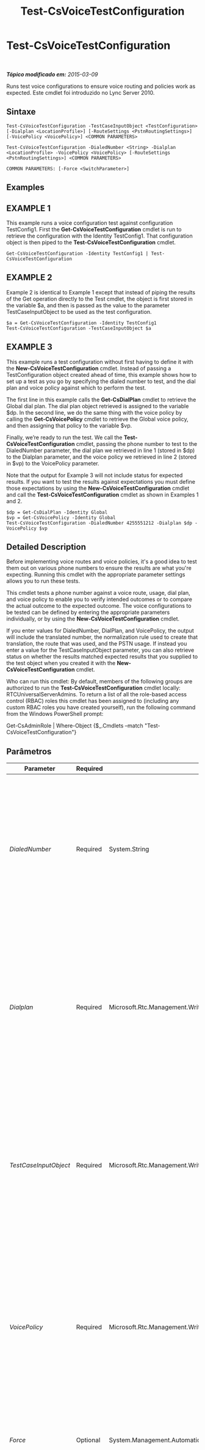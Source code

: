 ﻿---
title: Test-CsVoiceTestConfiguration
TOCTitle: Test-CsVoiceTestConfiguration
ms:assetid: 1c87ef27-0542-49b0-9125-512fd6ed187d
ms:mtpsurl: https://technet.microsoft.com/pt-br/library/Gg398260(v=OCS.15)
ms:contentKeyID: 49306057
ms.date: 05/19/2016
mtps_version: v=OCS.15
ms.translationtype: HT
---

# Test-CsVoiceTestConfiguration

 

_**Tópico modificado em:** 2015-03-09_

Runs test voice configurations to ensure voice routing and policies work as expected. Este cmdlet foi introduzido no Lync Server 2010.

## Sintaxe

    Test-CsVoiceTestConfiguration -TestCaseInputObject <TestConfiguration> [-Dialplan <LocationProfile>] [-RouteSettings <PstnRoutingSettings>] [-VoicePolicy <VoicePolicy>] <COMMON PARAMETERS>

    Test-CsVoiceTestConfiguration -DialedNumber <String> -Dialplan <LocationProfile> -VoicePolicy <VoicePolicy> [-RouteSettings <PstnRoutingSettings>] <COMMON PARAMETERS>

    COMMON PARAMETERS: [-Force <SwitchParameter>]

## Examples

## EXAMPLE 1

This example runs a voice configuration test against configuration TestConfig1. First the **Get-CsVoiceTestConfiguration** cmdlet is run to retrieve the configuration with the Identity TestConfig1. That configuration object is then piped to the **Test-CsVoiceTestConfiguration** cmdlet.

    Get-CsVoiceTestConfiguration -Identity TestConfig1 | Test-CsVoiceTestConfiguration

## EXAMPLE 2

Example 2 is identical to Example 1 except that instead of piping the results of the Get operation directly to the Test cmdlet, the object is first stored in the variable $a, and then is passed as the value to the parameter TestCaseInputObject to be used as the test configuration.

    $a = Get-CsVoiceTestConfiguration -Identity TestConfig1
    Test-CsVoiceTestConfiguration -TestCaseInputObject $a

## EXAMPLE 3

This example runs a test configuration without first having to define it with the **New-CsVoiceTestConfiguration** cmdlet. Instead of passing a TestConfiguration object created ahead of time, this example shows how to set up a test as you go by specifying the dialed number to test, and the dial plan and voice policy against which to perform the test.

The first line in this example calls the **Get-CsDialPlan** cmdlet to retrieve the Global dial plan. The dial plan object retrieved is assigned to the variable $dp. In the second line, we do the same thing with the voice policy by calling the **Get-CsVoicePolicy** cmdlet to retrieve the Global voice policy, and then assigning that policy to the variable $vp.

Finally, we’re ready to run the test. We call the **Test-CsVoiceTestConfiguration** cmdlet, passing the phone number to test to the DialedNumber parameter, the dial plan we retrieved in line 1 (stored in $dp) to the Dialplan parameter, and the voice policy we retrieved in line 2 (stored in $vp) to the VoicePolicy parameter.

Note that the output for Example 3 will not include status for expected results. If you want to test the results against expectations you must define those expectations by using the **New-CsVoiceTestConfiguration** cmdlet and call the **Test-CsVoiceTestConfiguration** cmdlet as shown in Examples 1 and 2.

    $dp = Get-CsDialPlan -Identity Global
    $vp = Get-CsVoicePolicy -Identity Global
    Test-CsVoiceTestConfiguration -DialedNumber 4255551212 -Dialplan $dp -VoicePolicy $vp

## Detailed Description

Before implementing voice routes and voice policies, it's a good idea to test them out on various phone numbers to ensure the results are what you're expecting. Running this cmdlet with the appropriate parameter settings allows you to run these tests.

This cmdlet tests a phone number against a voice route, usage, dial plan, and voice policy to enable you to verify intended outcomes or to compare the actual outcome to the expected outcome. The voice configurations to be tested can be defined by entering the appropriate parameters individually, or by using the **New-CsVoiceTestConfiguration** cmdlet.

If you enter values for DialedNumber, DialPlan, and VoicePolicy, the output will include the translated number, the normalization rule used to create that translation, the route that was used, and the PSTN usage. If instead you enter a value for the TestCaseInputObject parameter, you can also retrieve status on whether the results matched expected results that you supplied to the test object when you created it with the **New-CsVoiceTestConfiguration** cmdlet.

Who can run this cmdlet: By default, members of the following groups are authorized to run the **Test-CsVoiceTestConfiguration** cmdlet locally: RTCUniversalServerAdmins. To return a list of all the role-based access control (RBAC) roles this cmdlet has been assigned to (including any custom RBAC roles you have created yourself), run the following command from the Windows PowerShell prompt:

Get-CsAdminRole | Where-Object {$\_.Cmdlets –match "Test-CsVoiceTestConfiguration"}

## Parâmetros


<table>
<colgroup>
<col style="width: 25%" />
<col style="width: 25%" />
<col style="width: 25%" />
<col style="width: 25%" />
</colgroup>
<thead>
<tr class="header">
<th>Parameter</th>
<th>Required</th>
<th>Type</th>
<th>Description</th>
</tr>
</thead>
<tbody>
<tr class="odd">
<td><p><em>DialedNumber</em></p></td>
<td><p>Required</p></td>
<td><p>System.String</p></td>
<td><p>The phone number to run the test against. Based on the dial plan, route, and policy, this number will be normalized and displayed as output.</p>
<p>This parameter is required unless the TestCaseInputObject parameter is supplied with a value. You cannot supply a DialedNumber and a TestCaseInputObject. (The TestCaseInputObject already contains a DialedNumber within that object.)</p>
<p></p></td>
</tr>
<tr class="even">
<td><p><em>Dialplan</em></p></td>
<td><p>Required</p></td>
<td><p>Microsoft.Rtc.Management.WritableConfig.Policy.Voice.LocationProfile</p></td>
<td><p>A reference to a dial plan object of the dial plan to use when running the test. Dial plan objects can be retrieved by calling the <strong>Get-CsDialPlan</strong> cmdlet.</p>
<p>This parameter is required if you’ve also specified the DialedNumber parameter. Do not use this parameter if you are using the TestCaseInputObject parameter. If you do, the object in this parameter must match the dial plan specified in the TestCaseInputObject, making the use of this parameter redundant.</p>
<p></p></td>
</tr>
<tr class="odd">
<td><p><em>TestCaseInputObject</em></p></td>
<td><p>Required</p></td>
<td><p>Microsoft.Rtc.Management.WritableConfig.Policy.Voice.TestConfiguration</p></td>
<td><p>An object containing a reference to the voice configuration to test. This object reference can be retrieved by calling the <strong>Get-CsVoiceTestConfiguration</strong> cmdlet.</p>
<p>If you call the cmdlet with this parameter, you cannot specify a DialedNumber. You should also not specify a Dialplan or VoicePolicy, as those would be redundant with the values in the voice test configuration object.</p>
<p></p></td>
</tr>
<tr class="even">
<td><p><em>VoicePolicy</em></p></td>
<td><p>Required</p></td>
<td><p>Microsoft.Rtc.Management.WritableConfig.Policy.Voice.VoicePolicy</p></td>
<td><p>A reference to a voice policy object of the voice policy to use when running the test. Voice policy objects can be retrieved by calling the <strong>Get-CsVoicePolicy</strong> cmdlet.</p>
<p>This parameter is required if you’ve also specified the DialedNumber parameter. Do not use this parameter if you are using the TestCaseInputObject parameter. If you do, the object in this parameter must match the voice policy specified in the TestCaseInputObject, making the use of this parameter redundant.</p>
<p></p></td>
</tr>
<tr class="odd">
<td><p><em>Force</em></p></td>
<td><p>Optional</p></td>
<td><p>System.Management.Automation.SwitchParameter</p></td>
<td><p>Suppresses any confirmation prompts that would otherwise be displayed before making changes.</p></td>
</tr>
<tr class="even">
<td><p><em>RouteSettings</em></p></td>
<td><p>Optional</p></td>
<td><p>Microsoft.Rtc.Management.WritableConfig.Policy.Voice.PstnRoutingSettings</p></td>
<td><p>A reference to an object containing all the voice routes available on the Lync Server installation. You can retrieve this object by calling the <strong>Get-CsRoutingConfiguration</strong> cmdlet.</p>
<p>You can use this parameter with either the DialedNumber parameter or with the TestCaseInputObject parameter.</p>
<p></p></td>
</tr>
</tbody>
</table>


## Input Types

Microsoft.Rtc.Management.WritableConfig.Policy.Voice.TestConfiguration object. Accepts pipelined input of a voice test configuration object.

## Return Types

This cmdlet returns an object of type Microsoft.Rtc.Management.Voice.OcsVoiceTestResult.

## Consulte Também

#### Outros Recursos

[New-CsVoiceTestConfiguration](new-csvoicetestconfiguration.md)  
[Remove-CsVoiceTestConfiguration](remove-csvoicetestconfiguration.md)  
[Set-CsVoiceTestConfiguration](set-csvoicetestconfiguration.md)  
[Get-CsVoiceTestConfiguration](get-csvoicetestconfiguration.md)  
[Get-CsDialPlan](get-csdialplan.md)  
[Get-CsVoicePolicy](get-csvoicepolicy.md)  
[Get-CsRoutingConfiguration](get-csroutingconfiguration.md)

